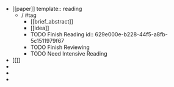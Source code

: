 - [[paper]] 
  template:: reading
	- /  #tag
		- [[brief_abstract]]
		- [[idea]]
		- TODO Finish Reading
		  id:: 629e000e-b228-44f5-a8fb-5c1511979f67
		- TODO Finish Reviewing
		- TODO Need Intensive Reading
- [[]]
-
-
-